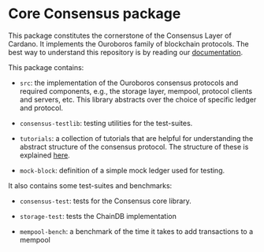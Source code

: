# Core Consensus package

This package constitutes the cornerstone of the Consensus Layer of Cardano. It
implements the Ouroboros family of blockchain protocols. The best way to
understand this repository is by reading our
[documentation](https://ouroboros-consensus.cardano.intersectmbo.org/).

This package contains:

* `src`: the implementation of the Ouroboros consensus protocols and required
  components, e.g., the storage layer, mempool, protocol clients and servers,
  etc. This library abstracts over the choice of specific ledger and protocol.

* `consensus-testlib`: testing utilities for the test-suites.

* `tutorials`: a collection of tutorials that are helpful for understanding the
  abstract structure of the consensus protocol. The structure of these is
  explained [here](../docs/website/contents/tutorials/instantiating_consensus.md).

* `mock-block`: definition of a simple mock ledger used for testing.

It also contains some test-suites and benchmarks:

* `consensus-test`: tests for the Consensus core library.

* `storage-test`: tests the ChainDB implementation

* `mempool-bench`: a benchmark of the time it takes to add transactions to a mempool
